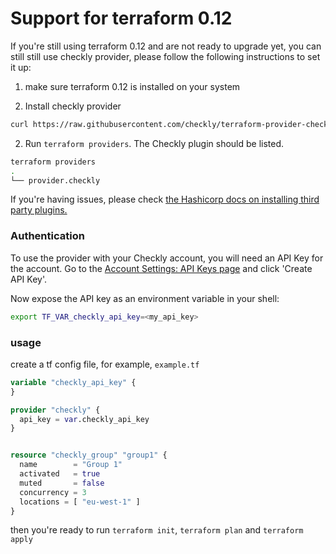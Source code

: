 # Support for terraform 0.12
If you're still using terraform 0.12 and are not ready to upgrade yet, you can still still use checkly provider, please follow the following instructions to set it up:

1. make sure terraform 0.12 is installed on your system

2. Install checkly provider

```bash
curl https://raw.githubusercontent.com/checkly/terraform-provider-checkly/master/install-0.12.sh | sh
```

2. Run `terraform providers`. The Checkly plugin should be listed.

```bash
terraform providers
.
└── provider.checkly
```

If you're having issues, please check [the Hashicorp docs on installing third party plugins.](https://www.terraform.io/docs/configuration/providers.html#third-party-plugins)


### Authentication

To use the provider with your Checkly account, you will need an API Key for the account. Go to the [Account Settings: API Keys page](https://app.checklyhq.com/account/api-keys) and click 'Create API Key'.

Now expose the API key as an environment variable in your shell:

```bash
export TF_VAR_checkly_api_key=<my_api_key>
```

### usage
create a tf config file, for example, `example.tf`

```terraform
variable "checkly_api_key" {
}

provider "checkly" {
  api_key = var.checkly_api_key
}


resource "checkly_group" "group1" {
  name        = "Group 1"
  activated   = true
  muted       = false
  concurrency = 3
  locations = [ "eu-west-1" ]
}
```

then you're ready to run `terraform init`, `terraform plan` and `terraform apply`